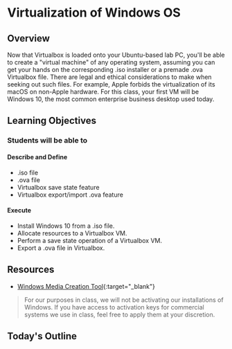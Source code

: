 # Virtualization of Windows OS

## Overview

Now that Virtualbox is loaded onto your Ubuntu-based lab PC, you'll be able to create a "virtual machine" of any operating system, assuming you can get your hands on the corresponding .iso installer or a premade .ova Virtualbox file. There are legal and ethical considerations to make when seeking out such files. For example, Apple forbids the virtualization of its macOS on non-Apple hardware. For this class, your first VM will be Windows 10, the most common enterprise business desktop used today.

## Learning Objectives

### Students will be able to

#### Describe and Define

- .iso file
- .ova file
- Virtualbox save state feature
- Virtualbox export/import .ova feature

#### Execute

- Install Windows 10 from a .iso file.
- Allocate resources to a Virtualbox VM.
- Perform a save state operation of a Virtualbox VM.
- Export a .ova file in Virtualbox.

## Resources

- [Windows Media Creation Tool](https://www.microsoft.com/en-us/software-download/windows10){:target="_blank"}

> For our purposes in class, we will not be activating our installations of Windows. If you have access to activation keys for commercial systems we use in class, feel free to apply them at your discretion.

## Today's Outline

<!-- To Be Completed By Instructor -->
